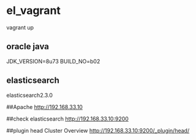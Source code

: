 

# el_vagrant
vagrant up

## oracle java
JDK_VERSION=8u73
BUILD_NO=b02

## elasticsearch
elasticsearch2.3.0

##Apache 
http://192.168.33.10

##check elasticsearch
http://192.168.33.10:9200

##plugin head Cluster Overview
http://192.168.33.10:9200/_plugin/head/
